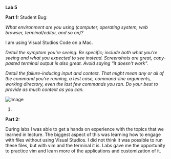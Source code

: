 **Lab 5**

**Part 1:**
Student Bug:

*What environment are you using (computer, operating system, web browser, terminal/editor, and so on)?*

I am using Visual Studios Code on a Mac.

*Detail the symptom you're seeing. Be specific; include both what you're seeing and what you expected to see instead. Screenshots are great, copy-pasted terminal output is also great. Avoid saying “it doesn't work”.*



*Detail the failure-inducing input and context. That might mean any or all of the command you're running, a test case, command-line arguments, working directory, even the last few commands you ran. Do your best to provide as much context as you can.*

![Image](test1.png)

1.


**Part 2:**

During labs I was able to get a hands on experience with the topics that we learned in lecture. The biggest aspect of this was learning how to engage with files without using Visual Studios. I did not think it was possible to run these files, but with vim and the terminal it is. Labs gave me the opportunity to practice vim and learn more of the applications and customization of it.

